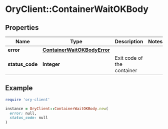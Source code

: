# OryClient::ContainerWaitOKBody

## Properties

| Name | Type | Description | Notes |
| ---- | ---- | ----------- | ----- |
| **error** | [**ContainerWaitOKBodyError**](ContainerWaitOKBodyError.md) |  |  |
| **status_code** | **Integer** | Exit code of the container |  |

## Example

```ruby
require 'ory-client'

instance = OryClient::ContainerWaitOKBody.new(
  error: null,
  status_code: null
)
```

